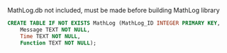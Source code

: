 ﻿MathLog.db not included, must be made before building MathLog library
```SQL
CREATE TABLE IF NOT EXISTS MathLog (MathLog_ID INTEGER PRIMARY KEY,
	Message TEXT NOT NULL,
	Time TEXT NOT NULL,
	Function TEXT NOT NULL);
```
